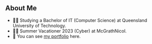 ## About Me

* 👨‍🎓 Studying a Bachelor of IT (Computer Science) at Queensland University of Technology.
* 👨‍💻 Summer Vacationer 2023 (Cyber) at McGrathNicol.
* 🚀 You can see [my portfolio](http://ottohellwig.github.io) here.
